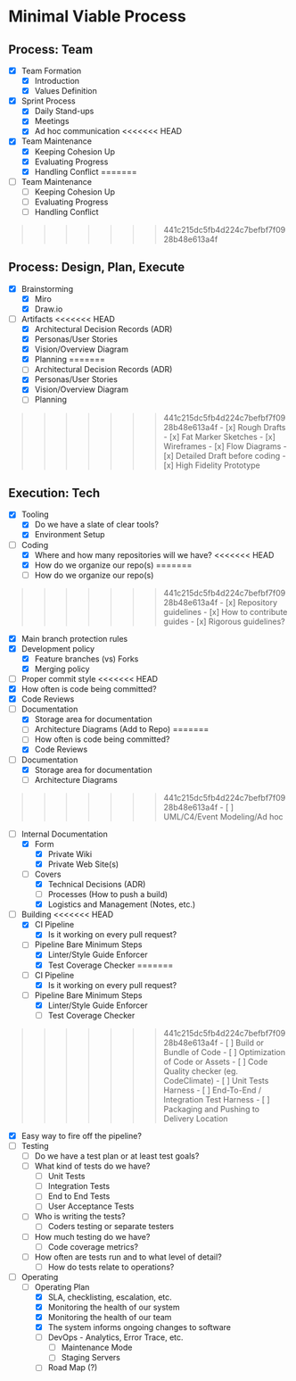 # Minimal Viable Process

## Process: Team

- [x] Team Formation
  - [x] Introduction
  - [x] Values Definition
- [x] Sprint Process
  - [x] Daily Stand-ups
  - [x] Meetings
  - [x] Ad hoc communication
<<<<<<< HEAD
- [x] Team Maintenance
  - [x] Keeping Cohesion Up
  - [x] Evaluating Progress
  - [x] Handling Conflict
=======
- [ ] Team Maintenance
  - [ ] Keeping Cohesion Up
  - [ ] Evaluating Progress
  - [ ] Handling Conflict
>>>>>>> 441c215dc5fb4d224c7befbf7f0928b48e613a4f

## Process: Design, Plan, Execute

- [x] Brainstorming
  - [x] Miro
  - [x] Draw.io
- [ ] Artifacts
<<<<<<< HEAD
  - [x] Architectural Decision Records (ADR)
  - [x] Personas/User Stories
  - [x] Vision/Overview Diagram
  - [x] Planning
=======
  - [ ] Architectural Decision Records (ADR)
  - [x] Personas/User Stories
  - [x] Vision/Overview Diagram
  - [ ] Planning
>>>>>>> 441c215dc5fb4d224c7befbf7f0928b48e613a4f
    - [x] Rough Drafts
      - [x] Fat Marker Sketches
      - [x] Wireframes
      - [x] Flow Diagrams
    - [x] Detailed Draft before coding
      - [x] High Fidelity Prototype

## Execution: Tech

- [x] Tooling
  - [x] Do we have a slate of clear tools?
  - [x] Environment Setup
- [ ] Coding
  - [x] Where and how many repositories will we have?
<<<<<<< HEAD
  - [x] How do we organize our repo(s)
=======
  - [ ] How do we organize our repo(s)
>>>>>>> 441c215dc5fb4d224c7befbf7f0928b48e613a4f
    - [x] Repository guidelines
    - [x] How to contribute guides
    - [x] Rigorous guidelines?
  - [x] Main branch protection rules
  - [x] Development policy
    - [x] Feature branches (vs) Forks
    - [x] Merging policy
  - [ ] Proper commit style
<<<<<<< HEAD
  - [x] How often is code being committed?
  - [x] Code Reviews
- [ ] Documentation
  - [x] Storage area for documentation
  - [ ] Architecture Diagrams (Add to Repo)
=======
  - [ ] How often is code being committed?
  - [x] Code Reviews
- [ ] Documentation
  - [x] Storage area for documentation
  - [ ] Architecture Diagrams
>>>>>>> 441c215dc5fb4d224c7befbf7f0928b48e613a4f
    - [ ] UML/C4/Event Modeling/Ad hoc
  - [ ] Internal Documentation
    - [x] Form
      - [x] Private Wiki
      - [x] Private Web Site(s)
    - [ ] Covers
      - [x] Technical Decisions (ADR)
      - [ ] Processes (How to push a build)
      - [x] Logistics and Management (Notes, etc.)
- [ ] Building
<<<<<<< HEAD
  - [x] CI Pipeline
    - [x] Is it working on every pull request?
  - [ ] Pipeline Bare Minimum Steps
    - [x] Linter/Style Guide Enforcer
    - [x] Test Coverage Checker
=======
  - [ ] CI Pipeline
    - [x] Is it working on every pull request?
  - [ ] Pipeline Bare Minimum Steps
    - [x] Linter/Style Guide Enforcer
    - [ ] Test Coverage Checker
>>>>>>> 441c215dc5fb4d224c7befbf7f0928b48e613a4f
    - [ ] Build or Bundle of Code
    - [ ] Optimization of Code or Assets
    - [ ] Code Quality checker (eg. CodeClimate)
    - [ ] Unit Tests Harness
    - [ ] End-To-End / Integration Test Harness
    - [ ] Packaging and Pushing to Delivery Location
  - [x] Easy way to fire off the pipeline?
- [ ] Testing
  - [ ] Do we have a test plan or at least test goals?
  - [ ] What kind of tests do we have?
    - [ ] Unit Tests
    - [ ] Integration Tests
    - [ ] End to End Tests
    - [ ] User Acceptance Tests
  - [ ] Who is writing the tests?
    - [ ] Coders testing or separate testers
  - [ ] How much testing do we have?
    - [ ] Code coverage metrics?
  - [ ] How often are tests run and to what level of detail?
    - [ ] How do tests relate to operations?
- [ ] Operating
  - [ ] Operating Plan
    - [x] SLA, checklisting, escalation, etc.
    - [x] Monitoring the health of our system
    - [x] Monitoring the health of our team
    - [x] The system informs ongoing changes to software
    - [ ] DevOps - Analytics, Error Trace, etc.
      - [ ] Maintenance Mode
      - [ ] Staging Servers
    - [ ] Road Map (?)
